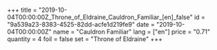 +++
title = "2019-10-04T00:00:00Z_Throne_of_Eldraine_Cauldron_Familiar_[en]_false"
id = "9a539a23-8383-4525-82dd-acfe1d219fe9"
date = "2019-10-04T00:00:00Z"
name = "Cauldron Familiar"
lang = ["en"]
price = "0.71"
quantity = 4
foil = false
set = "Throne of Eldraine"
+++
